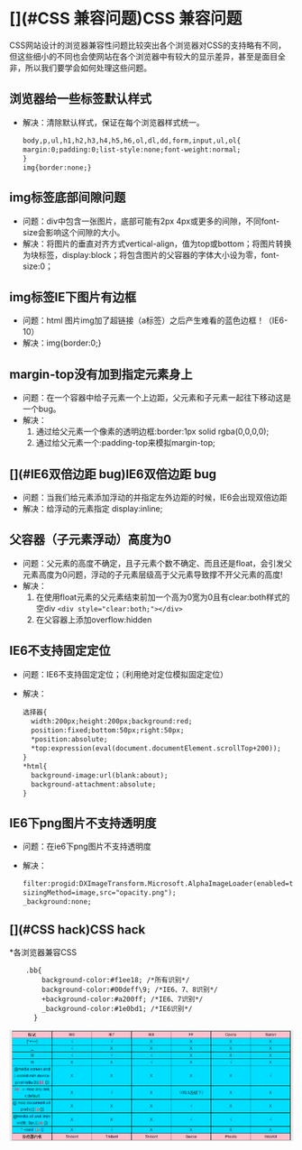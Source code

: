 
# [](#CSS 兼容问题)CSS 兼容问题

CSS网站设计的浏览器兼容性问题比较突出各个浏览器对CSS的支持略有不同，但这些细小的不同也会使网站在各个浏览器中有较大的显示差异，甚至是面目全非，所以我们要学会如何处理这些问题。

## [](#浏览器给一些标签默认样式)浏览器给一些标签默认样式

*   解决：清除默认样式，保证在每个浏览器样式统一。

    ```
    body,p,ul,h1,h2,h3,h4,h5,h6,ol,dl,dd,form,input,ul,ol{
    margin:0;padding:0;list-style:none;font-weight:normal;
    }
    img{border:none;}

    ```

## [](#img标签底部间隙问题)img标签底部间隙问题

*   问题：div中包含一张图片，底部可能有2px 4px或更多的间隙，不同font-size会影响这个间隙的大小。
*   解决：将图片的垂直对齐方式vertical-align，值为top或bottom；将图片转换为块标签，display:block；将包含图片的父容器的字体大小设为零，font-size:0；

## [](#img标签IE下图片有边框)img标签IE下图片有边框

*   问题：html 图片img加了超链接（a标签）之后产生难看的蓝色边框！（IE6-10）
*   解决：img{border:0;}

## [](#margin-top没有加到指定元素身上)margin-top没有加到指定元素身上

*   问题：在一个容器中给子元素一个上边距，父元素和子元素一起往下移动这是一个bug。
*   解决：
    1.  通过给父元素一个像素的透明边框:border:1px solid rgba(0,0,0,0);
    2.  通过给父元素一个:padding-top来模拟margin-top;

## [](#IE6双倍边距 bug)IE6双倍边距 bug

*   问题：当我们给元素添加浮动的并指定左外边距的时候，IE6会出现双倍边距
*   解决：给浮动的元素指定 display:inline;

## [](#父容器（子元素浮动）高度为0)父容器（子元素浮动）高度为0

*   问题：父元素的高度不确定，且子元素个数不确定、而且还是float，会引发父元素高度为0问题，浮动的子元素层级高于父元素导致撑不开父元素的高度!
*   解决：
    1.  在使用float元素的父元素结束前加一个高为0宽为0且有clear:both样式的空div `<div style="clear:both;"></div>`
    2.  在父容器上添加overflow:hidden

## [](#IE6不支持固定定位)IE6不支持固定定位

*   问题：IE6不支持固定定位；（利用绝对定位模拟固定定位）
*   解决：

    ```
    选择器{
      width:200px;height:200px;background:red;
      position:fixed;bottom:50px;right:50px;
      *position:absolute;
      *top:expression(eval(document.documentElement.scrollTop+200));
    }
    *html{
      background-image:url(blank:about);
      background-attachment:absolute;
    }

    ```

## [](#IE6下png图片不支持透明度)IE6下png图片不支持透明度

*   问题：在ie6下png图片不支持透明度
*   解决：

    ```
    filter:progid:DXImageTransform.Microsoft.AlphaImageLoader(enabled=true, sizingMethod=image,src="opacity.png");
    _background:none;

    ```

## [](#CSS hack)CSS hack

*各浏览器兼容CSS

```
    .bb{
        background-color:#f1ee18; /*所有识别*/
        background-color:#00deff\9; /*IE6、7、8识别*/
        +background-color:#a200ff; /*IE6、7识别*/
        _background-color:#1e0bd1; /*IE6识别*/
      }

```

![css hack表](amWiki/images/hack.png)
